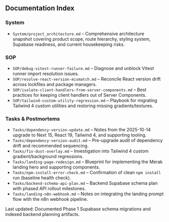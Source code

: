 ## Documentation Index

### System
- `System/project_architecture.md` – Comprehensive architecture snapshot covering product scope, route hierarchy, styling system, Supabase readiness, and current housekeeping risks.

### SOP
- `SOP/debug-vitest-runner-failure.md` – Diagnose and unblock Vitest runner import resolution issues.
- `SOP/resolve-react-version-mismatch.md` – Reconcile React version drift across lockfiles and package managers.
- `SOP/isolate-client-handlers-from-server-components.md` – Best practices for keeping client handlers out of Server Components.
- `SOP/tailwind-custom-utility-regression.md` – Playbook for migrating Tailwind 4 custom utilities and restoring missing gradients/textures.

### Tasks & Postmortems
- `Tasks/dependency-version-update.md` – Notes from the 2025-10-14 upgrade to Next 15, React 19, Tailwind 4, and supporting tooling.
- `Tasks/dependency-version-audit.md` – Pre-upgrade audit of dependency drift and recommended sequencing.
- `Tasks/fix-dust-overlay.md` – Investigation into Tailwind 4 custom gradient/background regressions.
- `Tasks/landing-page-redesign.md` – Blueprint for implementing the Merak landing hero and supporting components.
- `Tasks/npm-install-error-check.md` – Confirmation of clean `npm install` run (baseline health check).
- `Tasks/backend-schema-api-plan.md` – Backend Supabase schema plan with phased API rollout milestones.
- `Tasks/landing-n8n-webhook.md` – Notes on integrating the landing prompt flow with the n8n webhook pipeline.

Last updated: Documented Phase 1 Supabase schema migrations and indexed backend planning artifacts.
